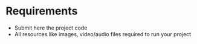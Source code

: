 # Requirements
- Submit here the project code
- All resources like images, video/audio files required to run your project
